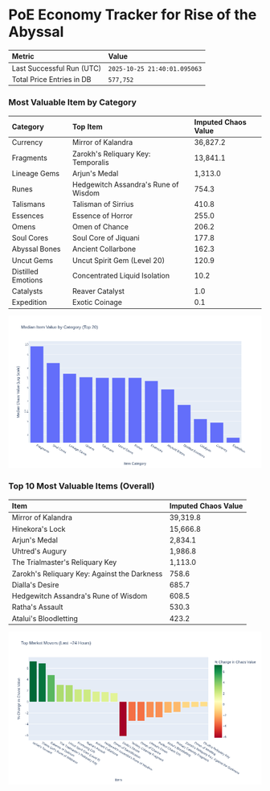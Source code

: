 # PoE Economy Tracker for Rise of the Abyssal

<!-- START_MAINTENANCE -->
| Metric | Value |
|:---|:---|
| Last Successful Run (UTC) | `2025-10-25 21:40:01.095063` |
| Total Price Entries in DB | `577,752` |

<!-- END_MAINTENANCE -->

<!-- START_DATAFRAME_DEBUG -->
<!-- END_DATAFRAME_DEBUG -->

<!-- START_CATEGORY_ANALYSIS -->
### Most Valuable Item by Category
| Category | Top Item | Imputed Chaos Value |
| :--- | :--- | :--- |
| Currency | Mirror of Kalandra | 36,827.2 |
| Fragments | Zarokh's Reliquary Key: Temporalis | 13,841.1 |
| Lineage Gems | Arjun's Medal | 1,313.0 |
| Runes | Hedgewitch Assandra's Rune of Wisdom | 754.3 |
| Talismans | Talisman of Sirrius | 410.8 |
| Essences | Essence of Horror | 255.0 |
| Omens | Omen of Chance | 206.2 |
| Soul Cores | Soul Core of Jiquani | 177.8 |
| Abyssal Bones | Ancient Collarbone | 162.3 |
| Uncut Gems | Uncut Spirit Gem (Level 20) | 120.9 |
| Distilled Emotions | Concentrated Liquid Isolation | 10.2 |
| Catalysts | Reaver Catalyst | 1.0 |
| Expedition | Exotic Coinage | 0.1 |


![Category Analysis Chart](charts/category_analysis.png)
<!-- END_ANALYSIS -->

<!-- START_ANALYSIS -->
### Top 10 Most Valuable Items (Overall)
| Item | Imputed Chaos Value |
| :--- | :--- |
| Mirror of Kalandra | 39,319.8 |
| Hinekora's Lock | 15,666.8 |
| Arjun's Medal | 2,834.1 |
| Uhtred's Augury | 1,986.8 |
| The Trialmaster's Reliquary Key | 1,113.0 |
| Zarokh's Reliquary Key: Against the Darkness | 758.6 |
| Dialla's Desire | 685.7 |
| Hedgewitch Assandra's Rune of Wisdom | 608.5 |
| Ratha's Assault | 530.3 |
| Atalui's Bloodletting | 423.2 |


![Market Movers Chart](charts/market_movers.png)
<!-- END_ANALYSIS -->
